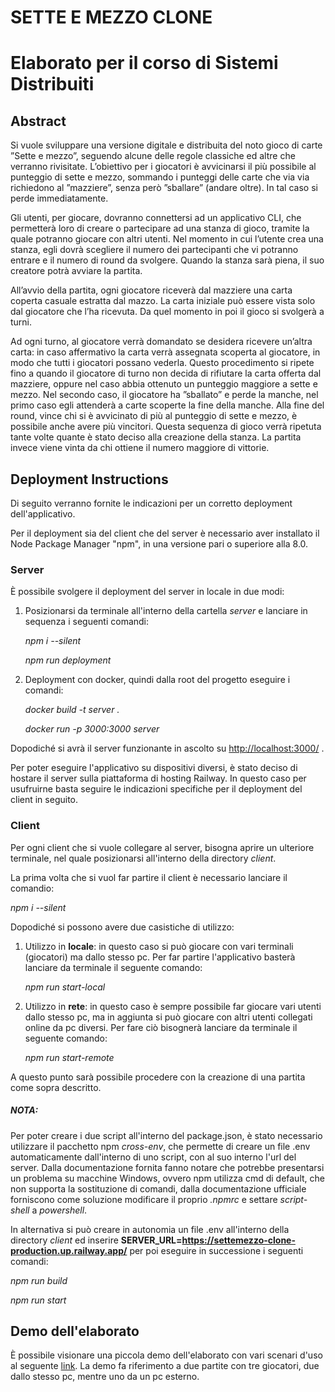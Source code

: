 # SETTE E MEZZO CLONE

# Elaborato per il corso di Sistemi Distribuiti

## Abstract

Si vuole sviluppare una versione digitale e distribuita del noto gioco di carte ”Sette e mezzo”, seguendo alcune delle regole classiche ed altre che verranno rivisitate. L’obiettivo per i giocatori è avvicinarsi il più possibile al punteggio di sette e mezzo, sommando i punteggi delle carte che via via richiedono al ”mazziere”, senza però ”sballare” (andare oltre). In tal caso si perde immediatamente.

Gli utenti, per giocare, dovranno connettersi ad un applicativo CLI, che permetterà loro di creare o partecipare ad una stanza di gioco, tramite la quale potranno giocare con altri utenti. Nel momento in cui l’utente crea una stanza, egli dovrà scegliere il numero dei partecipanti che vi potranno entrare e il numero di round da svolgere. Quando la stanza sarà piena, il suo creatore potrà avviare la partita.

All’avvio della partita, ogni giocatore riceverà dal mazziere una carta coperta casuale estratta dal mazzo. La carta iniziale può essere vista solo dal giocatore che l’ha ricevuta. Da quel momento in poi il gioco si svolgerà a turni.

Ad ogni turno, al giocatore verrà domandato se desidera ricevere un’altra carta: in caso affermativo la carta verrà assegnata scoperta al giocatore, in modo che tutti i giocatori possano vederla. Questo procedimento si ripete fino a quando il giocatore di turno non decida di rifiutare la carta offerta dal mazziere, oppure nel caso abbia ottenuto un punteggio maggiore a sette e mezzo. Nel secondo caso, il giocatore ha ”sballato” e perde la manche, nel primo caso egli attenderà a carte scoperte la fine della manche.
Alla fine del round, vince chi si è avvicinato di più al punteggio di sette e mezzo, è possibile anche avere più vincitori. Questa sequenza di gioco verrà ripetuta tante volte quante è stato deciso alla creazione della stanza. La partita invece viene vinta da chi ottiene il numero maggiore di vittorie.

## Deployment Instructions
Di seguito verranno fornite le indicazioni per un corretto deployment dell'applicativo.

Per il deployment sia del client che del server è necessario aver installato il Node Package Manager "npm", in una versione pari o superiore alla 8.0.

### Server

È possibile svolgere il deployment del server in locale in due modi:
1. Posizionarsi da terminale all'interno della cartella *server* e lanciare in sequenza i seguenti comandi:

     *npm i --silent*

     *npm run deployment*

2. Deployment con docker, quindi dalla root del progetto eseguire i comandi:

     *docker build -t server .*

     *docker run -p 3000:3000 server*

Dopodiché si avrà il server funzionante in ascolto su <http://localhost:3000/> .

Per poter eseguire l'applicativo su dispositivi diversi, è stato deciso di hostare il server sulla piattaforma di hosting Railway. In questo caso per usufruirne basta seguire le indicazioni specifiche per il deployment del client in seguito.

### Client

Per ogni client che si vuole collegare al server, bisogna aprire un ulteriore terminale, nel quale posizionarsi all'interno della directory *client*.

La prima volta che si vuol far partire il client è necessario lanciare il comandio:

*npm i --silent*

Dopodiché si possono avere due casistiche di utilizzo:

1. Utilizzo in **locale**: in questo caso si può giocare con vari terminali (giocatori) ma dallo stesso pc. 
   Per far partire l'applicativo basterà lanciare da terminale il seguente comando:

    *npm run start-local*
    
2. Utilizzo in **rete**: in questo caso è sempre possibile far giocare vari utenti dallo stesso pc, ma in aggiunta si può giocare con altri utenti collegati online da pc diversi. 
   Per fare ciò bisognerà lanciare da terminale il seguente comando:

    *npm run start-remote*

A questo punto sarà possibile procedere con la creazione di una partita come sopra descritto.

##### NOTA: 
Per poter creare i due script all'interno del package.json, è stato necessario utilizzare il pacchetto npm *cross-env*, che permette di creare un file .env automaticamente dall'interno di uno script, con al suo interno l'url del server. 
Dalla documentazione fornita fanno notare che potrebbe presentarsi un problema su macchine Windows, ovvero npm utilizza cmd di default, che non supporta la sostituzione di comandi, dalla documentazione ufficiale forniscono come soluzione modificare il proprio *.npmrc* e settare *script-shell* a *powershell*.

In alternativa si può creare in autonomia un file .env all'interno della directory *client* ed inserire **SERVER_URL=https://settemezzo-clone-production.up.railway.app/**
per poi eseguire in successione i seguenti comandi:

*npm run build*

*npm run start*

## Demo dell'elaborato 

È possibile visionare una piccola demo dell'elaborato con vari scenari d'uso al seguente [link](https://liveunibo-my.sharepoint.com/:v:/g/personal/angela_cortecchia_studio_unibo_it/EXwqwsBeIudAtYuwSBwsesoBUSqGN25l5CqyRn6xjIw1WQ?e=Y2DvZr). La demo fa riferimento a due partite con tre giocatori, due dallo stesso pc, mentre uno da un pc esterno.
